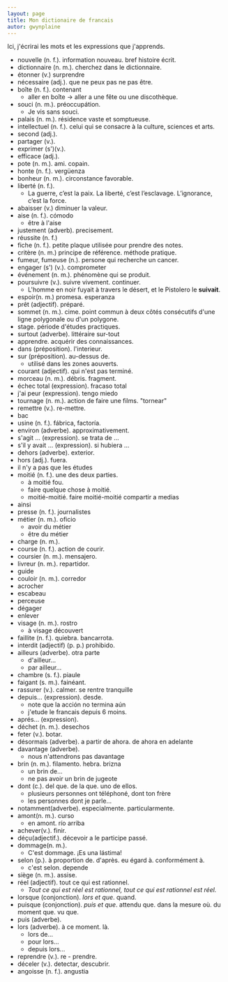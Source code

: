 ```yaml
---
layout: page
title: Mon dictionaire de francais
autor: gwynplaine
---
```


Ici, j'écrirai les mots et les expressions que j'apprends.

+ nouvelle (n. f.). information nouveau. bref histoire écrit.
+ dictionnaire (n. m.). cherchez dans le dictionnaire.
+ étonner (v.) surprendre
+ nécessaire (adj.). que ne peux pas ne pas être.
+ boîte (n. f.). contenant
    - aller en boîte -> aller a une fête ou une discothèque.
+ souci (n. m.). préoccupátion.
    - Je vis sans souci.
+ palais (n. m.). résidence vaste et somptueuse.
+ intellectuel (n. f.). celui qui se consacre à la culture, sciences et arts.
+ second (adj.).
+ partager (v.).
+ exprimer (s')(v.).
+ efficace (adj.).
+ pote (n. m.). ami. copain.
+ honte (n. f.). vergüenza
+ bonheur (n. m.). circonstance favorable.
+ liberté (n. f.).
    + La guerre, c’est la paix. La liberté, c’est l’esclavage. L’ignorance, c’est la force.
+ abaisser (v.) diminuer la valeur.
+ aise (n. f.). cómodo
    + être à l'aise
+ justement (adverb). precisement.
+ réussite (n. f.)
+ fiche (n. f.). petite plaque utilisée pour prendre des notes.
+ critère (n. m.) principe de référence. méthode pratique.
+ fumeur, fumeuse (n.). persone qui recherche un cancer.
+ engager (s') (v.). comprometer
+ événement (n. m.). phénomène qui se produit.
+ poursuivre (v.). suivre vivement. continuer.
    + L'homme en noir fuyait à travers le désert, et le Pistolero le **suivait**.
+ espoir(n. m.) promesa. esperanza
+ prêt (adjectif). préparé.
+ sommet (n. m.). cime. point commun à deux côtés consécutifs d'une ligne polygonale ou d'un polygone.
+ stage. période d'études practiques.
+ surtout (adverbe). littéraire sur-tout
+ apprendre. acquérir des connaissances.
+ dans (préposition). l'interieur.
+ sur (préposition). au-dessus de.
    + utilisé dans les zones aouverts.
+ courant (adjectif). qui n'est pas terminé.
+ morceau (n. m.). débris. fragment.
+ échec total (expression). fracaso total
+ j'ai peur (expression). tengo miedo
+ tournage (n. m.). action de faire une films. "tornear"
+ remettre (v.). re-mettre.
+ bac
+ usine (n. f.). fábrica, factoría.
+ environ (adverbe). approximativement.
+ s'agit ... (expression). se trata de ...
+ s'il y avait ... (expression). si hubiera ...
+ dehors (adverbe). exterior.
+ hors (adj.). fuera.
+ il n'y a pas que les études
+ moitié (n. f.). une des deux parties.
    - à moitié fou.
    - faire quelque chose à moitié.
    - moitié-moitié.
 faire moitié-moitié   compartir a medias
+ ainsi
+ presse (n. f.). journalistes
+ métier (n. m.). oficio
    - avoir du métier
    - être du métier
+ charge (n. m.).
+ course (n. f.). action de courir.
+ coursier (n. m.). mensajero.
+ livreur (n. m.). repartidor.
+ guide
+ couloir (n. m.). corredor
+ acrocher
+ escabeau
+ perceuse
+ dégager
+ enlever
+ visage (n. m.). rostro
    - à visage découvert
+ faillite (n. f.). quiebra. bancarrota.
+ interdit (adjectif) (p. p.) prohibido.
+ ailleurs (adverbe). otra parte
    - d'ailleur...
    - par ailleur...
+ chambre (s. f.). piaule
+ faigant (s. m.). fainéant. 
+ rassurer (v.). calmer. se rentre tranquille
+ depuis... (expression). desde.
    - note que la acción no termina aún
    - j'etude le francais depuis 6 moins.
+ aprés... (expression). 
+ déchet (n. m.). desechos
+ feter (v.). botar.
+ désormais (adverbe). a partir de ahora. de ahora en adelante
+ davantage (adverbe).
    - nous n'attendrons pas davantage
+ brin (n. m.). filamento. hebra. brizna
    - un brin de...
    - ne pas avoir un brin de jugeote
+ dont (c.). del que. de la que. uno de ellos.
    - plusieurs personnes ont téléphoné, dont ton frère
    - les personnes dont je parle... 
+ notamment(adverbe). especialmente. particularmente.
+ amont(n. m.). curso
    - en amont. río arriba
+ achever(v.). finir.
+ déçu(adjectif.). décevoir a le participe passé.
+ dommage(n. m.).
    - C'est dommage. ¡Es una lástima!
+ selon (p.). à proportion de. d'après. eu égard à. conformément à.
    - c'est selon. depende
+ siège (n. m.). assise.
+ réel (adjectif). tout ce qui est rationnel.
    - _Tout ce qui est réel est rationnel, tout ce qui est rationnel est réel._
+ lorsque (conjonction). _lors et que_. quand.
+ puisque (conjonction). _puis et que_. attendu que. dans la mesure où. du moment que. vu que.
+ puis (adverbe). 
+ lors (adverbe). à ce moment. là.
    - lors de...
    - pour lors...
    - depuis lors...
+ reprendre (v.). re - prendre.
+ déceler (v.). detectar, descubrir.
+ angoisse (n. f.). angustia
